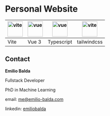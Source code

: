 # Personal Website
| <img  src="https://vitejs.dev/logo.svg"  alt="vite"  height="50"/> | <img  src="https://vuejs.org/images/logo.png"  alt="vue"  height="50"/> | <img  src="https://upload.wikimedia.org/wikipedia/commons/thumb/4/4c/Typescript_logo_2020.svg/512px-Typescript_logo_2020.svg.png"  alt="vue"  height="50"/> | <img  src="https://upload.wikimedia.org/wikipedia/commons/thumb/d/d5/Tailwind_CSS_Logo.svg/2048px-Tailwind_CSS_Logo.svg.png"  alt="vite"  height="50"/> |
|--|--|--|--|
| Vite | Vue 3 | Typescript | tailwindcss |

## Contact

**Emilio Balda**
<p>Fullstack Developer</p>
<p>PhD in Machine Learning</p>
<p>email: <a href="mailto:me@emilio-balda.com">me@emilio-balda.com</a></p>
<p>linkedin: <a  href="https://www.linkedin.com/in/emiliobalda/">emiliobalda</a></p>